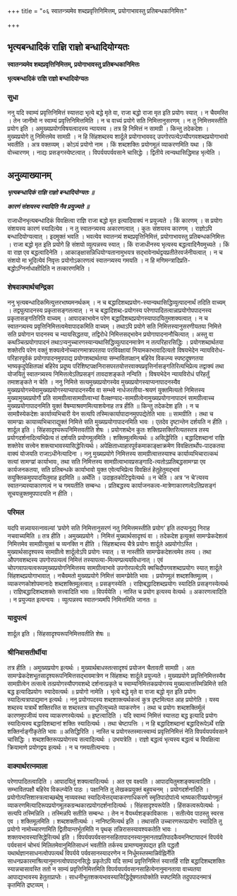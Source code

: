 +++
title = "०६ स्वातन्त्र्यमेव शब्दप्रवृत्तिनिमित्तम्, प्रयोगाभावस्तु प्रतिबन्धकानिमित्तः"

+++


## भृत्यबन्धादिकं राज्ञि राज्ञो बन्धादियोग्यतः

**स्वातन्त्र्यमेव शब्दप्रवृत्तिनिमित्तम्, प्रयोगाभावस्तु प्रतिबन्धकानिमित्तः**

**भृत्यबन्धादिकं राज्ञि राज्ञो बन्धादियोग्यतः**

### **सुधा**

ननु यदि स्वाम्यं प्रवृत्तिनिमित्तं स्यात्तदा भृत्ये बद्धे मृते वा, राजा बद्धो राजा मृत इति प्रयोगः स्यात् । न चैवमस्ति । तेन जानीमो न स्वाम्यं प्रवृत्तिनिमित्तमिति । न च वाच्यं प्रयोगे सति निमित्तानुसरणम् । न तु निमित्तमस्तीति प्रयोग इति । अमुख्यप्रयोगविषयत्वादस्य न्यायस्य । तत्र हि निमित्तं न सामग्री । किन्तु तदेकदेशः । मुख्यप्रयोगे तु निमित्तमेव सामग्री । न हि सिंहशब्दस्य शार्दूले प्रयोगाभाववद् उपगोरपत्येऽप्यौपगवशब्दप्रयोगाभावो भवतीति । अत्र वक्तव्यम् । कोऽयं प्रयोगो नाम । किं शब्दशक्तिः प्रयोगमूलं व्याकरणमिति यथा । किं वोच्चारणम् । नाद्यः प्रसङ्गस्येष्टत्वात् । विपर्ययपर्यवसाने चासिद्धेः । द्वितीये त्वन्यथासिद्धिमाह भृत्येति ।

## **अनुव्याख्यानम्**

***भृत्यबन्धादिकं राज्ञि राज्ञो बन्धादियोग्यतः ॥***

***कारणं संशयस्य स्यादिति नैव प्रयुज्यते ॥***

राजाधीनभृत्यबन्धादिकं विवक्षित्वा राज्ञि राजा बद्धो मृत इत्यादिवाक्यं न प्रयुज्यते । किं कारणम् । स प्रयोगः संशयस्य कारणं स्यादित्येव । न तु स्वातन्त्र्यस्य अकारणत्वात् । कुतः संशयस्य कारणम् । राज्ञोऽपि बन्धादियोग्यत्वात् । इदमुक्तं भवति । भवत्येव स्वातन्त्र्यं शब्दप्रवृत्तिनिमित्तं, प्रयोगाभावस्तु प्रतिबन्धकनिमित्तः । राजा बद्धो मृत इति प्रयोगे हि संशयो व्युत्पन्नस्य स्यात् । किं राजाधीनस्य भृत्यस्य बद्धत्वादिनैवमुच्यते । किं वा राज्ञ एव बद्धत्वादिनेति । आकाङ्क्षासन्निधियोग्यतानामुभयत्र सद्भावेनार्थद्वयप्रतीतेरवर्जनीयत्वात् । न च संशयो मा भूदित्येवं निवृत्तः प्रयोगोऽकारणत्वं स्वातन्त्र्यस्य गमयति । न हि मणिमन्त्रादिप्रति-बद्धोऽग्निर्नाधाक्षीदिति न तत्कारणमिति ।

### **शेषवाक्यार्थचन्द्रिका**

ननु भृत्यबन्धादिकमित्युत्तरभाष्यमनर्थकम् । न च बद्धादिशब्दप्रयोग-स्यान्यथासिद्धिव्युत्पादनार्थं तदिति वाच्यम् । तद्व्युत्पादनस्य प्रकृतासङ्गतत्वात् । न च बद्धादिशब्द-प्रयोगस्य परेणापादितत्वान्नाप्रयोगोपपादनस्य प्रकृतासङ्गतिरिति वाच्यम् । आपादकाभावेन परेण बद्धादिशब्दप्रयोगस्यापादयितुमशक्यत्वात् । न च स्वातन्त्र्यस्य प्रवृत्तिनिमित्तत्वमेवापादकमिति वाच्यम् । तथाऽपि प्रयोगे सति निमित्तस्यानुसरणीयतया निमित्ते सति प्रयोगान पादनस्य च न्यायसिद्धतया, तद्विरोधे निमित्तसद्भावेन प्रयोगापादनानौचित्यात् । अस्तु वा कथञ्चित्प्रयोगापादनं तथाऽप्यनुच्चारणस्यान्यथासिद्धिव्युत्पादनमात्रेण न तत्परिहारसिद्धिः । प्रयोगशब्दार्थतया शक्तेरपि परेण वक्तुं शक्यत्वेनोच्चारणमात्रपरतया परविवक्षायां नियामकाभावादित्यतो विषयभेदेन न्यायविरोध-परिहारपूर्वकं प्रयोगापादनमुपपाद्य प्रयोगशब्दार्थतया सम्भावितपक्षान् बहिरेव विकल्प्य स्पष्टदूषणतया भाष्यकृदुपेक्षितपक्षं बहिरेव प्रदूष्य परिशिष्टपक्षनिरासपरतयोत्तरवाक्यप्रवृत्तिर्नासङ्गतिरित्यभिप्रेत्य तद्वाक्यं तथा योजयितुं स्वातन्त्र्यस्य निमित्तत्वेऽतिप्रसङ्गं तावदाशङ्कते नन्विति । विषयभेदेन न्यायविरोधं परिहर्तुं तमाशङ्कते न चेति । ननु निमित्ते सत्यमुख्यप्रयोगस्येव मुख्यप्रयोगस्याप्यनापादनस्यैव मुख्यप्रयोगस्येवामुख्यप्रयोगस्याप्यापादनस्यैव वा सम्भवे नार्धजरतीया-श्रयणं युक्तमित्यतो निमित्तस्य मुख्यामुख्यप्रयोगौ प्रति सामग्रीत्वासामग्रीत्वाभ्यां वैलक्षण्याद-सामग्रीत्वेनामुख्यप्रयोगानापादनं सामग्रीत्वाच्च मुख्यप्रयोगापादनमिति युक्तं वैषम्याश्रवणमित्याशयेनाह तत्र हीति ॥ किन्तु तदेकदेश इति । न च सामग्रैस्येकदेशः कार्याव्यभिचारी येन सत्यपि तस्मित्कार्यापादानमुपपद्येतेति भावः ॥ सामग्रीति । तथा च सामग्य्राः कायाव्यभिचाराद्युक्तं निमित्ते सति मुख्यप्रयोगापादनमिति भावः । एतदेव दृष्टान्तेन दर्शयति न हीति । शार्दूल इति । सिंहसादृश्यरूपनिमित्तवतीति शेषः । प्रयोगशब्देन कुतः शक्तिप्रसक्तिरित्यतस्तत्र तस्य प्रयोगदर्शनादित्यभिप्रेत्य तं दर्शयति प्रयोगमूलमिति । शक्तिमूलमित्यर्थः ॥ असिद्धेरिति । बद्धादिशब्दानां राज्ञि शक्तेरेव सत्त्वेन शक्त्याभावस्यासिद्धेरित्यर्थः। अपेक्षिताध्याहारपूर्वकमाकाङ्क्षाक्रमेण विवक्षितार्थोप-पादकतया वाक्यं योजयति राजाऽधीनेत्यादिना । ननु मुख्यप्रयोगे निमित्तस्य सामग्रीत्वात्तस्याश्च कार्याव्यभिचारात्कथं सत्यां सामग्य्रां कार्याभावः, तथा सति निमित्तस्य सामग्रीत्वाभावप्रसङ्गादि-त्यतोऽप्रतिबद्धसामग्य्रा एव कार्यजनकतया, सति प्रतिबन्धके कार्याभावो युक्त एवेत्यभिप्रेत्य विवक्षितं हेतुहेतुमद्भावं सयुक्तिकमुपपादयितुमाह इदमिति ॥ अर्थेति । उदाहृतकोटिद्वयेत्यर्थः ॥ न चेति । अत्र ‘न चे’त्यस्य स्वातन्त्र्यस्याकारणत्वं न च गमयतीति सम्बन्धः । प्रतिबद्धस्य कार्याजनकत्व-मात्रेणाकारणत्वेऽतिप्रसङ्गं सूचयन्नुक्तमुपपादयति न हीति ।

### **परिमल**

यदपि सन्न्यायरत्नावल्यां ‘प्रयोगे सति निमित्तानुसरणं नतु निमित्तमस्तीति प्रयोग’ इति तदप्यनूद्य निराह नचवाच्यमिति ॥ तत्र हीति । अमुख्यप्रयोगे । निमित्तं मुख्यार्थसादृश्यं वा । तदेकदेश इत्युक्तं सामग्य्रेकदेशत्वं निमित्तमेव सामग्रीत्युक्तं च व्यनक्ति न हीति । सिंहशब्दस्य चैत्रे प्रयोगः शार्दूले अप्रयोगोऽस्ति । मुख्यार्थसादृश्यस्य सामग्रीत्वे शार्दूलोऽपि प्रयोगः स्यात् । स नास्तीति सामग्य्रेकदेशत्वमेव तस्य । तथा औपगवशब्दस्य उपगोरपत्यत्वं निमित्तं तस्यापत्या-मित्यण्प्रत्ययविधानात् । एवं चोपगवापत्यत्वरूपमुख्यप्रयोगनिमित्तस्य सामग्रीत्वाभावे उपगोरपत्येऽपि क्वचिदौपगवशब्दाप्रयोगः स्यात् शार्दूले सिंहशब्दप्रयोगाभावात् । नचैवमतो मुख्यप्रयोगे निमित्तं सामग्य्रेवेति भावः । प्रयोगमूलं शब्दशक्तिमूलम् । व्याकरणकोशोपमानादेः शब्दशक्तिमूलत्वात् ॥ प्रसङ्गस्येति । राज्ञिबद्धादिशब्दप्रयोगः स्यादिति प्रसङ्गस्येत्यर्थः । राज्ञिबद्धादिशब्दशक्तेः सत्त्वादिति भावः ॥ विपर्ययेति । नास्ति च प्रयोग इत्यस्य वेत्यर्थः ॥ अकारणत्वादिति । न प्रयुज्यत इत्यन्वयः । व्युत्पन्नस्य स्वातन्त्र्यमपि निमित्तमिति जानतः ॥

### **यादुपत्यं**

शार्दूल इति । सिंहसादृश्यरूपनिमित्तवतीति शेषः ॥

### **श्रीनिवासतीर्थीया**

तत्र हीति । अमुख्यप्रयोग इत्यर्थः । मुख्यार्थबाधस्तत्सादृश्यं प्रयोजन चैतावती सामग्री । अतः सामग्य्रेकदेशभूतसादृश्यरूपनिमित्तसद्भावमात्रेण न सिंहशब्दः शार्दूले प्रयुज्यते । मुख्यप्रयोगे प्रवृत्तिनिमित्तस्यैव सामग्रीत्वेन तत्सत्वे तत्प्रयोगस्यौपगवशब्दे दर्शनात्प्रकृते च स्वाम्यनिमित्तकप्रयोगस्य मुख्यत्वात्तस्मिन्निमित्ते सति बद्ध इत्यादिप्रयोगः स्यादेवत्यर्थः ॥ प्रयोगो नामेति । भृत्ये बद्धे मृते वा राजा बद्धो मृत इति प्रयोगः स्यादित्यत्रापाद्यमान इत्यर्थः । ननु प्रयोगपदस्य शब्दशाक्त्यर्थकत्वं कुत्र दृष्टमित्यत आह प्रयोगेति । यस्य शब्दस्य यत्रार्थे शक्तिरस्ति स शब्दस्तत्र साधुरित्युच्यते व्याकरणेन । तथा च प्रयोगः शब्दशक्तिर्मूलं कारणमुपजीव्यं यस्य व्याकरणस्येत्यर्थः ॥ इष्टत्वादिति । यदि स्वाम्यं निमित्तं स्यात्तदा बद्ध इत्यादि प्रयोगः स्यादित्यस्य बद्धादिशब्दानां शक्तिः स्यादित्यर्थः । तथा चेष्टापत्तिः । न हि बद्धादिशब्दानां बद्धादिरूपेऽर्थे राज्ञि शक्तिर्नाङ्गीकृतेति भावः ॥ असिद्धिरिति । नास्ति च प्रयोगस्तस्मात्स्वाम्यं प्रवृत्तिनिमित्तं नेति विपर्ययपर्यवसाने चासिद्धिः । शब्दशक्तिरूपप्रयोगस्य सत्वादित्यर्थः । उभयत्रेति । राज्ञो बद्धत्वं भृत्यस्य बद्धत्वं च विवक्षित्वा क्रियामाणे प्रयोगद्वय इत्यर्थः । न च गमयतीत्यन्वयः ।

### **वाक्यार्थरत्नमाला**

परेणापादितत्वादिति । आपादयितुं शक्यत्वादित्यर्थः । अत एव वक्ष्यति । आपादयितुमशङ्क्यत्वादिति । सम्भावितपक्षौ बहिरेव विकल्प्येति पाठः । पक्षानिति तु लेखकप्रयुक्तं बहुवचनम् । प्रयोगदर्शनादिति । प्रयोगोत्पत्तिशास्त्रत्वाच्छब्देषु नाव्यवस्था स्यादित्येत्तद्य्वाकरणाधिकरणे स्मृतिपादोपांत्ये भाष्यकारीयप्रयोगमूलं व्याकरणमित्यादिरूपप्रयोगमूलकग्रन्थकारप्रयोगदर्शनादित्यर्थः । सिंहसादृश्यरूपेति । हिंसकत्वरूपेत्यर्थः । सत्यपि तस्मिन्निति । तस्मिन्नपि सतीति सम्बन्धः । तेन न वैयर्थ्यशङ्काविकासः । सतीत्येव पाठस्तु स्वरस एव । शक्तिमूलमिति । शब्दशक्तीत्यर्थः । नानिष्टमित्यर्थ इति । तथासति उच्चारणरूपप्रयोगः स्यादिति तु प्रयोगो नामोच्चारणामिति द्वितीयान्तर्भूतमिति न पृथक् तन्निरासस्यावश्यकतेति भावः । शक्तयभावस्यासिद्धेरित्यर्थ इति । विपर्ययपर्यवसानसहितापादनस्यानुमानताप्रतिपादकैवमनिष्टापादनं विपर्यये पर्यवसानं चोभयं मिलितमेवानुमितिसाधनं भवतीति तर्कस्य प्रामाण्यमुपपद्यत इति पद्धतौ यथार्थज्ञानसाधनत्वोपपत्यर्थं विपर्यये पर्यवसानस्यादरणेन न निर्धूमस्तस्मान्निर्वह्निर्नेति साधनप्रकारमाश्रित्यानुमानत्वोपपादनसिद्धेः प्रकृतेऽपि यदि साम्यं प्रवृत्तिनिमित्तं स्यात्तर्हि राज्ञि बद्धादिशब्दशक्तिः स्यान्नचासावस्ति ततो न साम्यं प्रवृत्तिनिमित्तमिति विपर्ययपर्यवसानसाहित्येनानुमानताया वाच्यतया आपाद्याभावस्य हेतुताप्राप्तेः । साधनीभूतशक्त्यभावस्यासिद्धिर्दूषणतयोक्तेति स्पष्टमिति तदुपपादनमात्रं कृतमिति द्रष्टव्यम् ।





